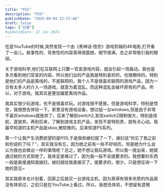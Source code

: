 ```yaml
---
title: "PS5"
description: "PS5"
publishDate: "2025-09-04 22:37:48"
draft: false
tags: ["记录"]
#updatedDate: 22 Jan 2024
---
```


在逛YouTube的时候,突然发现一个由《黑神话·悟空》游戏剪辑的4K电影,打开看了一会儿。故事性的、背景性的内容真得很震撼，细节很满，总之非常吸引我的眼球。

关于游戏科学,他们在互联网上只要一官宣游戏内容，就会引起一场轰动。我也是多次看到他们官宣的内容。所以他们出的产品我是特别喜欢的，也很期待的。特别是他们的产品是离线的，不是联网的。我个人不是很喜欢联网的游戏产品，因为一旦有太多人的介入一场游戏，就意为着混乱。而这种混乱会破坏原有的产品。所以，对于游戏，我其实是更加偏爱离线作品。

我其实很少玩游戏，也不是很喜欢玩。对游戏很不感冒。但是游戏科学，特别是悟空，我很想去体验一下。家里没有游戏设备，想过组一台windows,但是由于非常不喜欢windows就放弃了。后来了解到switch2,发现switch2限制很大，特别是续航，遂放弃。再到后来，了解到游戏主机产品，发现不是特别贵，就有点心动。我最早知道的主机产品是xbox,微软推的。后来知道PS系列。

第一个让我产生消费欲望的是PS5,于是我和媳妇提了一下，媳妇说“你忘了我之前和你说的了吗？”，其实我没有忘，因为她之前有一些不好经历，但是她为什么会认为我也会做出一样的事情呢？总之，她不想让我玩游戏。所以我一提出来，她就通过她的方式拒绝了。我肯定是难过了，因为我一般不会提要求的。我想要的东西一般是直接通知我媳妇，媳妇就给我直接买了。提要求的，很少，只是想征询一下她的意见~

其实我原本也计划着，回家之后就买一台游戏主机，因为真得有很多优质的作品我没有体验过，之前只是在YouTube上看过。所以，我想去体验，不想留有遗憾

